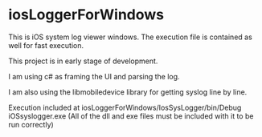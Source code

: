 # iosLoggerForWindows

This is iOS system log viewer windows. 
The execution file is contained as well for fast execution.

This project is in early stage of development. 

I am using c# as framing the UI and parsing the log.

I am also using the libmobiledevice library for getting syslog line by line.

Execution included at iosLoggerForWindows/IosSysLogger/bin/Debug iOSsyslogger.exe (All of the dll and exe files must be included with it to be run correctly)
